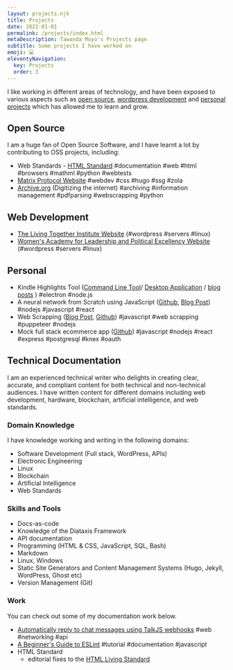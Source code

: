 ```yaml
---
layout: projects.njk
title: Projects
date: 2021-01-01
permalink: /projects/index.html
metaDescription: Tawanda Moyo's Projects page
subtitle: Some projects I have worked on
emoji: 💻
eleventyNavigation:
  key: Projects
  order: 3
---
```


I like working in different areas of technology, and have been exposed to various aspects such as [open source](#open-source), [wordpress development](#web-development) and [personal projects](#personal) which has allowed me to learn and grow.

## Open Source

I am a huge fan of Open Source Software, and I have learnt a lot by contributing to OSS projects, including:

- Web Standards - [HTML Standard](https://html.spec.whatwg.org/) #documentation #web #html #browsers #mathml #python #webtests
- [Matrix Protocol Website](https://matrix.org) #webdev #css #hugo #ssg #zola
- [Archive.org](https://archive.org) (Digitizing the internet) #archiving #information management #pdfparsing #webscrapping #python

## Web Development

- [The Living Together Institute Website](https://thelivingtogetherinstitute.org) (#wordpress #servers #linux)
- [Women's Academy for Leadership and Political Excellency Website](https://walpe.org.zw)  (#wordpress #servers #linux)



## Personal

- Kindle Highlights Tool ([Command Line Tool](https://github.com/tawandamoyo/kindle-tool-cli)/ [Desktop Application](https://github.com/tawandamoyo/Kindle-Highlights-Desktop-App) / [blog posts](kindle-highlights-tool) ) #electron #node.js 
- A neural network from Scratch using JavaScript ([Github](https://github.com/tawandamoyo/neural-nets), [Blog Post]()) #nodejs #javascript #react
- Web Scrapping ([Blog Post](scrapping-magaisa-blog-with-puppeteer-node), [Github](https://github.com/tawandamoyo/blog-scrapper)) #javascript #web scrapping #puppeteer #nodejs
- Mock full stack ecommerce app ([Github](https://github.com/tawandamoyo/e-shop)) #javascript #nodejs #react #express #postgresql #knex #oauth


## Technical Documentation

I am an experienced technical writer who delights in creating clear, accurate, and compliant content for both technical and non-technical audiences. I have written content for different domains including web development, hardware, blockchain, artificial intelligence, and web standards. 

### Domain Knowledge
I have knowledge working and writing in the following domains:
- Software Development (Full stack, WordPress, APIs)
- Electronic Engineering
- Linux
- Blockchain
- Artificial Intelligence
- Web Standards

### Skills and Tools

- Docs-as-code
- Knowledge of the Diataxis Framework
- API documentation
- Programming (HTML & CSS, JavaScript, SQL, Bash)
- Markdown
- Linux, Windows
- Static Site Generators and Content Management Systems (Hugo, Jekyll, WordPress, Ghost etc)
- Version Management (Git)

### Work

You can check out some of my documentation work below. 

- [Automatically reply to chat messages using TalkJS webhooks](https://talkjs.com/resources/automatic-reply-chat-webhooks/) #web #networking #api
- [A Beginner's Guide to ESLint](/beginner-guide-to-eslint) #tutorial #documentation #javascript
- HTML Standard 
  - editorial fixes to the [HTML Living Standard](https://html.spec.whatwg.org/)
